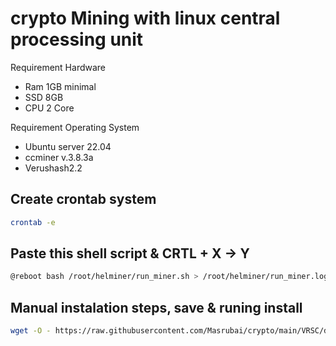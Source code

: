 # crypto Mining with linux central processing unit

Requirement Hardware
- Ram 1GB minimal
- SSD 8GB
- CPU 2 Core

Requirement Operating System
- Ubuntu server 22.04
- ccminer v.3.8.3a
- Verushash2.2


## Create crontab system
```sh
crontab -e
```

## Paste this shell script & CRTL + X -> Y
```sh
@reboot bash /root/helminer/run_miner.sh > /root/helminer/run_miner.log 2>&1
```

## Manual instalation steps, save & runing install
```sh
wget -O - https://raw.githubusercontent.com/Masrubai/crypto/main/VRSC/documentations/installation/helminer.sh | bash
```

